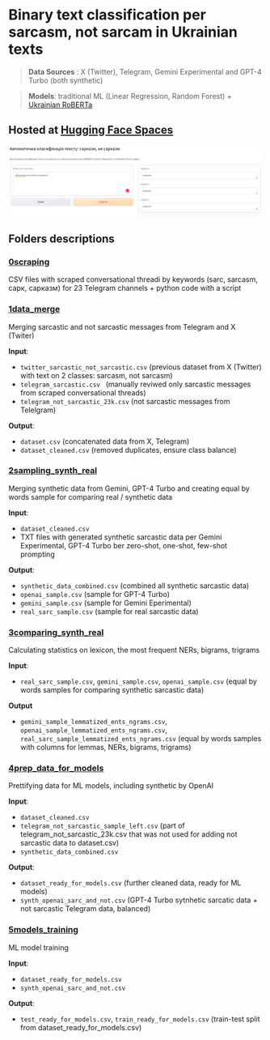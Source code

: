 # Binary text classification per sarcasm, not sarcam in Ukrainian texts
> **Data Sources** : X (Twitter), Telegram, Gemini Experimental and GPT-4 Turbo (both synthetic)

> **Models**: traditional ML (Linear Regression, Random Forest) + [Ukrainian RoBERTa](https://github.com/youscan/language-models)

## Hosted at [Hugging Face Spaces](https://huggingface.co/spaces/Snizhanna/sarcasm_detection)

![HF Spaces](https://github.com/botvyns/bachelor_project/blob/main/image_2024-05-14_10-56-00.png)

## Folders descriptions

### [0scraping](https://github.com/botvyns/bachelor_project/tree/main/0scraping)
CSV files with scraped conversational threadі by keywords (sarc, sarcasm, сарк, сарказм) for 23 Telegram channels + python code with a script

### [1data_merge](https://github.com/botvyns/bachelor_project/tree/main/1data_merge)
Merging sarcastic and not sarcastic messages from Telegram and X (Twiter)

**Input**:
  - `twitter_sarcastic_not_sarcastic.csv` (previous dataset from X (Twitter) with text on 2 classes: sarcasm, not sarcasm)
  - `telegram_sarcastic.csv ` (manually reviwed only sarcastic messages from scraped conversational threads)
  - `telegram_not_sarcastic_23k.csv` (not sarcastic messages from Telelgram)
    
**Output**:
  - `dataset.csv` (concatenated data from X, Telegram)
  - `dataset_cleaned.csv` (removed duplicates, ensure class balance)

### [2sampling_synth_real](https://github.com/botvyns/bachelor_project/tree/main/2sampling_synth_real)
Merging synthetic data from Gemini, GPT-4 Turbo and creating equal by words sample for comparing real / synthetic data

**Input**:
  - `dataset_cleaned.csv`
  - TXT files with generated synthetic sarcastic data per Gemini Experimental, GPT-4 Turbo ber zero-shot, one-shot, few-shot prompting

**Output**:
  - `synthetic_data_combined.csv` (combined all synthetic sarcastic data)
  - `openai_sample.csv` (sample for GPT-4 Turbo)
  - `gemini_sample.csv` (sample for Gemini Eperimental)
  - `real_sarc_sample.csv` (sample for real sarcastic data)

### [3comparing_synth_real](https://github.com/botvyns/bachelor_project/tree/main/3comparing_synth_real) 
Calculating statistics on lexicon, the most frequent NERs, bigrams, trigrams

**Input**:
  - `real_sarc_sample.csv`, `gemini_sample.csv`, `openai_sample.csv` (equal by words samples for comparing synthetic sarcastic data)

**Output**
  - `gemini_sample_lemmatized_ents_ngrams.csv`, `openai_sample_lemmatized_ents_ngrams.csv`, `real_sarc_sample_lemmatized_ents_ngrams.csv` (equal by words samples with columns for lemmas, NERs, bigrams, trigrams)

### [4prep_data_for_models](https://github.com/botvyns/bachelor_project/tree/main/4prep_data_for_models)
Prettifying data for ML models, including synthetic by OpenAI

**Input**:
  - `dataset_cleaned.csv`
  - `telegram_not_sarcastic_sample_left.csv` (part of telegram_not_sarcastic_23k.csv that was not used for adding not sarcastic data to dataset.csv)
  - `synthetic_data_combined.csv`

**Output**:
  - `dataset_ready_for_models.csv` (further cleaned data, ready for ML models)
  - `synth_openai_sarc_and_not.csv` (GPT-4 Turbo sytnhetic sarcatic data + not sarcastic Telegram data, balanced)

### [5models_training](https://github.com/botvyns/bachelor_project/tree/main/5models_training)
ML model training

**Input**:
  - `dataset_ready_for_models.csv` 
  - `synth_openai_sarc_and_not.csv`

**Output**:
  - `test_ready_for_models.csv`, `train_ready_for_models.csv` (train-test split from dataset_ready_for_models.csv)
